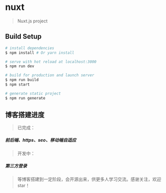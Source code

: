 # nuxt

> Nuxt.js project

## Build Setup

``` bash
# install dependencies
$ npm install # Or yarn install

# serve with hot reload at localhost:3000
$ npm run dev

# build for production and launch server
$ npm run build
$ npm start

# generate static project
$ npm run generate
```

## 博客搭建进度
> 已完成：
#####   前后端、https、seo、移动端自适应
> 开发中：
#####   第三方登录
> 等博客搭建到一定阶段，会开源出来，供更多人学习交流。感谢关注，欢迎star！  


